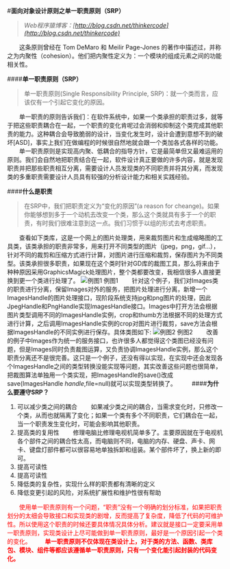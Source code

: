 #**面向对象设计原则之单一职责原则（SRP）**
>*Web程序猿博客：[http://blog.csdn.net/thinkercode](http://blog.csdn.net/thinkercode)*

　　这条原则曾经在 Tom DeMaro 和 Meilir Page-Jones 的著作中描述过，并称之为内聚性（cohesion）。他们把内聚性定义为：一个模块的组成元素之间的功能相关性。

####**单一职责原则（SRP）**
>单一职责原则(Single Responsibility Principle, SRP)：就一个类而言，应该仅有一个引起它变化的原因。

　　单一职责的原则告诉我们：在软件系统中，如果一个类承担的职责过多，就等于把这些职责耦合在一起，一个职责的变化肯呢过会消弱和抑制这个类完成其他职责的能力。这种耦合会导致脆弱的设计，当变化发生时，设计会遭到意想不到的破坏[ASD]，事实上我们在做编程的时候很自然地就会跟一个类加各式各样的功能。
　　单一职责原则是实现高内聚、低耦合的指导方针，它是最简单但又最难运用的原则。我们会自然地把职责结合在一起，软件设计真正要做的许多内容，就是发现职责并把那些职责相互分离，需要设计人员发现类的不同职责并将其分离，而发现类的多重职责需要设计人员具有较强的分析设计能力和相关实践经验。

####**什么是职责**
>在SRP中，我们把职责定义为“变化的原因”(a reason for cheange)。如果你能够想到多于一个动机去改变一个类，那么这个类就具有多于一个的职责，有时我们很难注意到这一点。我们习惯于以组的形式去考虑职责。

　　查看如下类库，这是一个网上的图片处理类，用来裁剪图片和生成缩略图的工具类，该类承担的职责非常多，用来打开不同类型的图片（jpeg，png，gif…），针对不同的裁剪和压缩方式进行计算，对图片进行压缩和裁剪，保存图片为不同类型。该类承担很多职责，如果现在这个类时针对GD库的裁图工具，那么将来由于种种原因采用GraphicsMagick处理图片，整个类都要改变，我相信很多人直接更换到更一个类进行处理了。
![例图1](http://img.blog.csdn.net/20150610150745658)
例图1
　　针对这个例子，我们对Images类的职责进行分离，保留Images对外的服务，把图片处理进行分离，新增一个ImagesHandle的图片处理接口，现阶段系统支持jpg和png图片的处理，因此JpegHandle和PngHandle实现ImagesHandle接口。Images中打开方法会根据图片类型调用不同的ImagesHandle实例，crop和thumb方法根据不同的处理方式进行计算，之后调用ImagesHandle实例的crop对图片进行裁剪，save方法会根据ImagesHandle的不同实例进行保存。具体类图如下:
![例图2](http://img.blog.csdn.net/20150610152744349)
例图2
　　改善的例子中Images作为统一的服务接口，也许很多人都觉得这个类图已经没有问题，但是Images同时负责裁图运算，又负责协调ImagesHandle实例，那么这个职责分离还不是很完善。这只是一个例子，还没有得以实现，在实现中还会发现各个ImagesHandle之间的类型转换没能实现等问题，其实改善这些问题也很简单，把裁图算法单独用一个类实现，把ImagesHandle的save()改成save(ImagesHandle $handle,$file=null)就可以实现类型转换了。
　　
####**为什么要遵守SRP？**
1. 可以减少类之间的耦合
　　如果减少类之间的耦合，当需求变化时，只修改一个类，从而也就隔离了变化；如果一个类有多个不同职责，它们耦合在一起，当一个职责发生变化时，可能会影响其他职责。
2. 提高类的复用性
　　修理电脑比修理电视机简单多了。主要原因就在于电视机各个部件之间的耦合性太高，而电脑则不同，电脑的内存、硬盘、声卡、网卡、键盘灯部件都可以很容易地单独拆卸和组装。某个部件坏了，换上新的即可。
3. 提高可读性
4. 提高可读性
5. 降低类的复杂性，实现什么样的职责都有清晰的定义
6. 降低变更引起的风险，对系统扩展性和维护性很有帮助

　　<font color=red>使用单一职责原则有一个问题，“职责”没有一个明确的划分标准，如果把职责划分的太细会导致接口和实现类的剧增，反而提高了复杂度，降低了代码的可维护性。所以使用这个职责的时候还要具体情况具体分析。建议就是接口一定要采用单一职责原则，实现类设计上尽可能做到单一职责原则，最好是一个原因引起一个类的变化。</font>
　　**<font color=red>单一职责原则不仅体现在类设计上，对于类的方法、函数、类库包、模块、组件等都应该遵循单一职责原则，只有一个变化能引起封装的代码变化。</font>**
